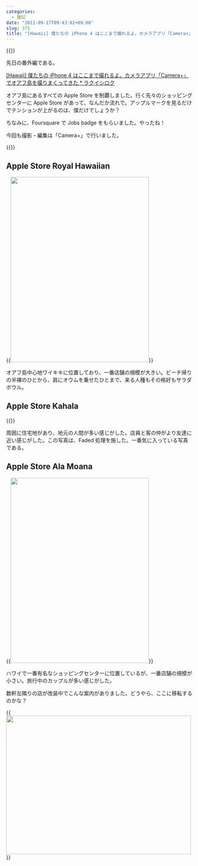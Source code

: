 ```yaml
---
categories:
  - 雑記
date: "2011-09-17T09:43:02+09:00"
slug: 375
title: "[Hawaii] 僕たちの iPhone 4 はここまで撮れるよ。カメラアプリ「Camera+」でオアフ島の Apple Store を撮りまくってきた"
---
```


{{<img alt="" src="/images/2011/09/0375_1.jpg">}}

先日の番外編である。

[[Hawaii] 僕たちの iPhone 4 はここまで撮れるよ。カメラアプリ「Camera+」でオアフ島を撮りまくってきた \* ラクイシロク](http://rakuishi.com/archives/368/)

オアフ島にあるすべての Apple Store を制覇しました。行く先々のショッピングセンターに Apple Store があって、なんだか流れで。アップルマークを見るだけでテンションが上がるのは、僕だけでしょうか？

ちなみに、Foursquare で Jobs badge をもらいました。やったね！

今回も撮影・編集は「Camera+」で行いました。

{{<app id="329670577" title="Camera+​ 2.3.1（￥85）" src="http://a5.mzstatic.com/us/r1000/078/Purple/c9/af/77/mzl.ranijoyr.100x100-75.png">}}

## Apple Store Royal Hawaiian

{{<img alt="" src="/images/2011/09/0375_2.jpg" width="374" height="500">}}

オアフ島中心地ワイキキに位置しており、一番店舗の規模が大きい。ビーチ帰りの半裸のひとから、肩にオウムを乗せたひとまで、来る人種もその格好もサラダボウル。

## Apple Store Kahala

{{<img alt="" src="/images/2011/09/0375_1.jpg">}}

周囲に住宅地があり、地元の人間が多い感じがした。店員と客の仲がより友達に近い感じがした。この写真は、Faded 処理を施した。一番気に入っている写真である。

## Apple Store Ala Moana

{{<img alt="" src="/images/2011/09/0375_4.jpg" width="374" height="500">}}

ハワイで一番有名なショッピングセンターに位置しているが、一番店舗の規模が小さい。旅行中のカップルが多い感じがした。

数軒左隣りの店が改装中でこんな案内がありました。どうやら、ここに移転するのかな？

{{<img alt="" src="/images/2011/09/0375_5.jpg" width="500" height="374">}}

